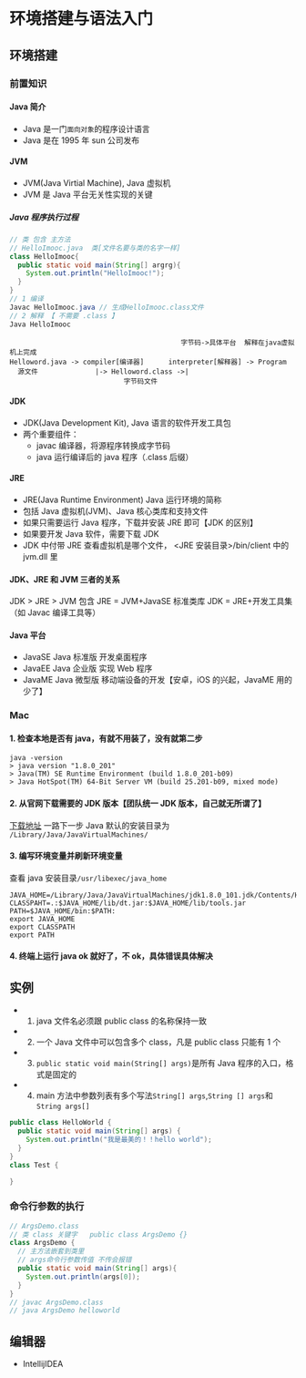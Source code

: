 # 环境搭建与语法入门

## 环境搭建

### 前置知识

#### Java 简介

- Java 是一门`面向对象`的程序设计语言
- Java 是在 1995 年 sun 公司发布

#### JVM

- JVM(Java Virtial Machine), Java 虚拟机
- JVM 是 Java 平台无关性实现的关键

##### Java 程序执行过程

```java
// 类 包含 主方法
// HelloImooc.java  类[文件名要与类的名字一样]
class HelloImooc{
  public static void main(String[] argrg){
    System.out.println("HelloImooc!");
  }
}
// 1 编译
Javac HelloImooc.java // 生成HelloImooc.class文件
// 2 解释 【 不需要 .class 】
Java HelloImooc
```

```
                                          字节码->具体平台  解释在java虚拟机上完成
Helloword.java -> compiler[编译器]      interpreter[解释器] -> Program
  源文件              |-> Helloword.class ->|
                            字节码文件
```

#### JDK

- JDK(Java Development Kit), Java 语言的软件开发工具包
- 两个重要组件：
  - javac 编译器，将源程序转换成字节码
  - java 运行编译后的 java 程序（.class 后缀）

#### JRE

- JRE(Java Runtime Environment) Java 运行环境的简称
- 包括 Java 虚拟机(JVM)、Java 核心类库和支持文件
- 如果只需要运行 Java 程序，下载并安装 JRE 即可【JDK 的区别】
- 如果要开发 Java 软件，需要下载 JDK
- JDK 中付带 JRE
  查看虚拟机是哪个文件， <JRE 安装目录>/bin/client 中的 jvm.dll 里

#### JDK、JRE 和 JVM 三者的关系

JDK > JRE > JVM 包含
JRE = JVM+JavaSE 标准类库
JDK = JRE+开发工具集（如 Javac 编译工具等）

#### Java 平台

- JavaSE Java 标准版 开发桌面程序
- JavaEE Java 企业版 实现 Web 程序
- JavaME Java 微型版 移动端设备的开发【安卓，iOS 的兴起，JavaME 用的少了】

### Mac

#### 1. 检查本地是否有 java，有就不用装了，没有就第二步

```
java -version
> java version "1.8.0_201"
> Java(TM) SE Runtime Environment (build 1.8.0_201-b09)
> Java HotSpot(TM) 64-Bit Server VM (build 25.201-b09, mixed mode)
```

#### 2. 从官网下载需要的 JDK 版本【团队统一 JDK 版本，自己就无所谓了】

[下载地址](!https://www.oracle.com/java/technologies/javase-downloads.html)
一路下一步
Java 默认的安装目录为 `/Library/Java/JavaVirtualMachines/`

#### 3. 编写环境变量并刷新环境变量

查看 java 安装目录`/usr/libexec/java_home`

```
JAVA_HOME=/Library/Java/JavaVirtualMachines/jdk1.8.0_101.jdk/Contents/Home/
CLASSPAHT=.:$JAVA_HOME/lib/dt.jar:$JAVA_HOME/lib/tools.jar
PATH=$JAVA_HOME/bin:$PATH:
export JAVA_HOME
export CLASSPATH
export PATH
```

#### 4. 终端上运行 java ok 就好了，不 ok，具体错误具体解决

## 实例

- 1. java 文件名必须跟 public class 的名称保持一致
- 2. 一个 Java 文件中可以包含多个 class，凡是 public class 只能有 1 个
- 3. `public static void main(String[] args)`是所有 Java 程序的入口，格式是固定的
- 4. main 方法中参数列表有多个写法`String[] args`,`String [] args`和`String args[]`

```java
public class HelloWorld {
  public static void main(String[] args) {
    System.out.println("我是最美的！！hello world");
  }
}
class Test {

}
```

### 命令行参数的执行

```java
// ArgsDemo.class
// 类 class 关键字   public class ArgsDemo {}
class ArgsDemo {
  // 主方法嵌套到类里
  // args命令行参数传值 不传会报错
  public static void main(String[] args){
    System.out.println(args[0]);
  }
}
// javac ArgsDemo.class
// java ArgsDemo helloworld
```

## 编辑器

- IntellijIDEA
